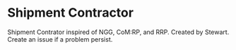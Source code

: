 # Shipment Contractor

Shipment Contrator inspired of NGG, CoM:RP, and RRP. Created by Stewart.
Create an issue if a problem persist.